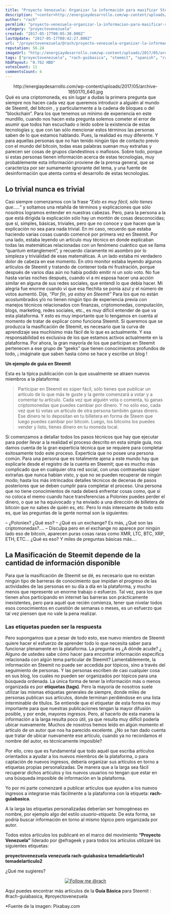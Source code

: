 ```yaml
---
title: "Proyecto Venezuela: Organizar la información para masificar Steemit"
description: "<center>http://energiaydesarrollo.com/wp-content/uploads/2017/05/archive-1850170_640.jpg</center> Qué es una criptomoneda, es sin lugar a dudas la pri..."
author: "rach"
permlink: "proyecto-venezuela-organizar-la-informacion-para-masificar-steemit"
category: "proyectovenezuela"
created: "2017-05-17T00:05:30.000Z"
lastUpdate: "2017-05-17T00:42:27.000Z"
url: "/proyectovenezuela/@rach/proyecto-venezuela-organizar-la-informacion-para-masificar-steemit"
reputation: 56.24
imageUrl: "http://energiaydesarrollo.com/wp-content/uploads/2017/05/archive-1850170_640.jpg"
tags: ["proyectovenezuela", "rach-guibasica", "steemit", "spanish", "rach-guiabasica"]
hbdPayout: "0.762 HBD"
votesCount: 11
commentsCount: 4
---
```


<center>http://energiaydesarrollo.com/wp-content/uploads/2017/05/archive-1850170_640.jpg</center>
Qué es una criptomoneda, es sin lugar a dudas la primera pregunta que siempre nos hacen cada vez que queremos introducir a alguién al mundo de Steemit, del bitcoin , y particularmente a la cadena de bloques o  del “blockchain”. 
Para los que tenemos un mínimo de experiencia en este mundillo, cuando nos hacen esta pregunta solemos cometer el error de asumir que todos han escuchado o leído sobre la existencia de estas tecnologías y, que con tan sólo mencionar estos términos las personas saben de lo que estamos hablando. 
Pues, la realidad es muy diferente. Y para aquellas personas  que no han tenido ningún tipo de contacto previo  con el mundo del bitcoin, todas esas palabras suenan muy extrañas y parecen ser cosas de grupos clandestinos o mafiosos. Sobre todo, porque si estas personas tienen  información acerca de  estas tecnologías, muy probablemente esta información proviene de la prensa general, que se caracteriza por ser sumamente ignorante del tema, y una  fuente de  desinformación que atenta contra el desarrollo de estas tecnologías.

<h2>Lo trivial nunca es trivial</h2>

Casi siempre comenzamos con la frase *"Esto es muy fácil, sólo tienes que…..”* y soltamos una retahíla de términos y explicaciones que sólo nosotros logramos entender en nuestras cabezas. Pero, para la persona a la que está dirigida la explicación sólo hay un montón  de cosas desconocidas; que sí, simples, básicas, triviales, pero que no conoce y que hacen que la explicación no sea para nada trivial.
En mi caso, recuerdo que estaba haciendo varias cosas cuando comencé por primera vez en Steemit. Por una lado, estaba leyendo un artículo muy técnico en donde explicaban todas las matemáticas relacionadas con un fenómeno cuántico que se llama “quantum entanglement”, y recuerdo claramente mi asombro por lo simpleza y trivialidad de esas matemáticas. A un lado estaba mi verdadero dolor de cabeza en ese momento. En  otro monitor estaba leyendo algunos artículos de Steemit y tratando de contener toda mi frustración, porque después de varios días aún no había podido emitir ni un solo voto. No fue hasta varias noches después, cuando ví a mi esposa hacer una acción similar en alguna de sus redes sociales, que entendí lo que debía hacer. Mi alegría fue enorme cuando ví que esa flechita se ponía azul y el número de votos aumentó. Dije, *“Por fin, ya estoy en Steemit”*
Para los que no están acostumbrados y/o  no tienen ningún tipo de experiencia previa con manejos técnicos relacionados con finanzas, criptomonedas, computación, blogs, marketing, redes sociales, etc., es muy difícil entender de que va esta plataforma. Y esto es muy importante que lo tengamos en cuenta al momento de tratar de explicar como funciona Steemit. 
Si queremos que se produzca la masificación de Steemit, es necesario que la curva de aprendizaje sea muchísimo más fácil de lo que es actualmente. Y  esa responsabilidad es exclusiva de los que estamos activos actualmente en la plataforma. Por ahora, la gran mayoría de los que participan en Steemit pertenecen a ese grupo de “geeks” que tienen conocimientos  profundos de todo,  ¡ imáginate que saben hasta cómo se hace y escribe un blog !

**Un ejemplo de guia en Steemit**

Esta es la típica publicación con la que usualmente se atraen nuevos miembros a  la plataforma:

>Participar en Steemit es  súper fácil, sólo tienes que publicar un artículo de lo que más te guste y la gente comenzará a votar y a comentar tu artículo. Cada vez que alguién vota o comenta, tú ganas criptomonedas que puedes cambiar por dinero. Y no sólo eso, cada vez que tú votas un artículo de otra persona también ganas dinero. Ese dinero te lo depositan en tu billetera en forma de Steem que luego puedes cambiar por bitcoin. Luego, los bitcoins los puedes vender y listo, tienes dinero en tu moneda local. 

Si comenzamos a detallar todos los pasos técnicos que hay que ejecutar para poder llevar a la realidad el proceso descrito en esta simple guía, nos damos cuenta de la gran experticia técnica que se requiere para completar exitosamente todo este proceso. Experticia que no posee una persona común. 
Para una persona que es totalmente ajena a este mundo hay que explicarle desde el registro de la cuenta en Steemit; que es mucho más complicado que en cualquier otra red social, con unas contraseñas súper extrañas que nunca habían visto, y que no se pueden recuperar de ningún modo; hasta los más intríncados detalles técnicos de decenas de pasos posteriores que se deben cumplir para completar el proceso.
Una persona que no tiene conocimientos de nada deberá enfrentar cosas como, que sí no coloca el memo cuando hace transferencias a Poloniex puedes perder el dinero, o que se ha equivocado y ha enviado a una dirección de billetera de bitcoin que no sabes de quién es, etc. 
Pero lo más interesante de todo esto es, que las preguntas de la gente normal son la siguientes:

– ¿Poloniex? ¿Qué eso?
–  ¿Qué es un exchange? Es más, ¿Qué son las criptomonedas?….
– Disculpa pero en el exchange no aparece por ningún lado eso de bitcoin, aparecen puras cosas raras como XMR, LTC, BTC, XRP, ETH, ETC… ¿Qué es eso?
Y miles de preguntas básicas más….

<h2>La Masificación de Steemit depende de la cantidad de información disponible</h2>

Para que la masificación de Steemit se dé, es necesario que no existan ningún tipo de barreras de conocimiento que impidan el progreso de las actividades de las personas en su día a día en la plataforma, y mucho menos que  represente  un enorme trabajo o esfuerzo. Tal vez, para los que tienen años participando en internet las barreras son prácticamente inexistentes, pero para aquél que recién comienza, tener que nivelar todos esos conocimientos en cuestión de semanas o meses, es un esfuerzo que tal vez piensen que no vale la pena realizar.

<h3>Las etiquetas pueden ser la respuesta</h3>

Pero supongamos que a pesar de todo esto, ese nuevo miembro de Steemit quiere hacer el esfuerzo de aprender todo lo que necesita saber para funcionar plenamente en la plataforma. La pregunta es ¿A dónde acude? ¿ Alguno de ustedes sabe cómo hacer para encontrar información específica relacionada con algún tema particular de Steemit? 
Lamentablemente, la información en Steemit  no puede ser accedida por tópicos, sino a través del seguimiento de personas. Y las personas escriben de casi cualquier cosa en sus blog, los cuales no pueden ser organizados por tópicos para una búsqueda ordenada. 
La única forma de tener la información más o menos organizada es por **etiquetas (tags)**. Pero la mayoría de nosotros suele utilizar las mismas etiquetas generales de siempre, donde miles de personas publican sus artículos, donde terminan perdiéndose en una lista interminable de títulos.
Se entiende que el etiquetar de esta forma es muy importante para que nuestras publicaciones tengan la mayor difusión posible, y por ende, mayores ingresos. Pero, al hacerlo de esta manera la información a la larga resulta poco útil, ya que resulta muy diíficil poderla ubicar nuevamente. 
Muchos de nosotros  hemos leído en algún momento el artículo de un autor que nos ha parecido excelente. ¿No se han dado cuenta que tratar de ubicar nuevamente ese artículo, cuando ya no recordamos el nombre del autor, es técnicamente imposible?

Por ello, creo que es fundamental que todo aquél que escriba artículos orientados a ayudar a los nuevos miembros de la plataforma, o para captación de nuevos ingresos, debería organizar sus artículos en torno a etiquetas propias personalizadas. De manera que a la larga sea fácil recuperar dichos artículos y los nuevos usuarios no tengan que estar en una búsqueda imposible de información en la plataforma.

Yo por mi parte comenzaré a publicar artículos que ayuden a los nuevos ingresos  a integrarse más fácilmente a la plataforma con la etiqueta: **rach-guiabasica**.

A la larga las etiquetas personalizadas deberían ser homogéneas en nombre, por ejemplo algo del estilo *usuario-etiqueta*. De esta forma, se podría buscar información en torno al mismo tópico pero organizada por autor. 

Todos estos artículos los publicaré en el marco del movimiento **“Proyecto Venezuela”** liderado por @efrageek y para todos los artículos utilizaré las siguientes etiquetas:

**proyectovenezuela venezuela rach-guiabasica temadelarticulo1 temadelarticulo2**

¿Qué me sugieres? 



[<center>![Follow me @rach](http://energiaydesarrollo.com/wp-content/uploads/2017/05/Imágen-para-sígueme-1.jpg)</center>](https://steemit.com/@rach)

Aquí puedes encontrar más artículos de la **Guía Básica** para Steemit : #rach-guiabasica,  #proyectovenezuela


*Fuente de la imagen: Pixabay.com